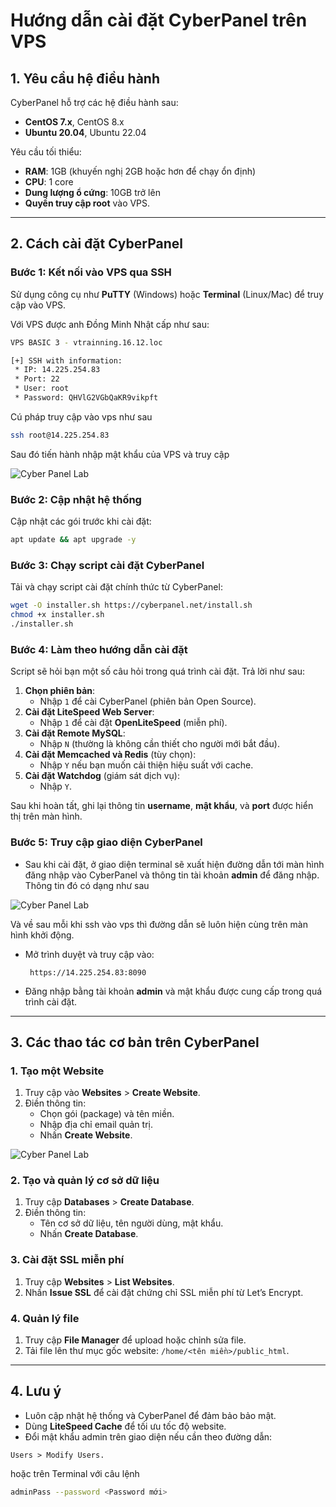 # Hướng dẫn cài đặt CyberPanel trên VPS

## **1. Yêu cầu hệ điều hành**

CyberPanel hỗ trợ các hệ điều hành sau:
- **CentOS 7.x**, CentOS 8.x
- **Ubuntu 20.04**, Ubuntu 22.04

Yêu cầu tối thiểu:
- **RAM**: 1GB (khuyến nghị 2GB hoặc hơn để chạy ổn định)
- **CPU**: 1 core
- **Dung lượng ổ cứng**: 10GB trở lên
- **Quyền truy cập root** vào VPS.

---

## **2. Cách cài đặt CyberPanel**

### **Bước 1: Kết nối vào VPS qua SSH**
Sử dụng công cụ như **PuTTY** (Windows) hoặc **Terminal** (Linux/Mac) để truy cập vào VPS.

Với VPS được anh Đồng Minh Nhật cấp như sau:

```bash
VPS BASIC 3 - vtrainning.16.12.loc

[+] SSH with information:
 * IP: 14.225.254.83
 * Port: 22
 * User: root
 * Password: QHVlG2VGbQaKR9vikpft
```

Cú pháp truy cập vào vps như sau

```bash
ssh root@14.225.254.83
```

Sau đó tiến hành nhập mật khẩu của VPS và truy cập

![Cyber Panel Lab](/Week1/CyberPanel_Lab/images/SSH.png)

### **Bước 2: Cập nhật hệ thống**
Cập nhật các gói trước khi cài đặt:

```bash
apt update && apt upgrade -y
```

### **Bước 3: Chạy script cài đặt CyberPanel**
Tải và chạy script cài đặt chính thức từ CyberPanel:

```bash
wget -O installer.sh https://cyberpanel.net/install.sh
chmod +x installer.sh
./installer.sh
```

### **Bước 4: Làm theo hướng dẫn cài đặt**
Script sẽ hỏi bạn một số câu hỏi trong quá trình cài đặt. Trả lời như sau:
1. **Chọn phiên bản**:
   - Nhập `1` để cài CyberPanel (phiên bản Open Source).
2. **Cài đặt LiteSpeed Web Server**:
   - Nhập `1` để cài đặt **OpenLiteSpeed** (miễn phí).
3. **Cài đặt Remote MySQL**: 
   - Nhập `N` (thường là không cần thiết cho người mới bắt đầu).
4. **Cài đặt Memcached và Redis** (tùy chọn):
   - Nhập `Y` nếu bạn muốn cải thiện hiệu suất với cache.
5. **Cài đặt Watchdog** (giám sát dịch vụ):
   - Nhập `Y`.

Sau khi hoàn tất, ghi lại thông tin **username**, **mật khẩu**, và **port** được hiển thị trên màn hình.

### **Bước 5: Truy cập giao diện CyberPanel**
- Sau khi cài đặt, ở giao diện terminal sẽ xuất hiện đường dẫn tới màn hình đăng nhập vào CyberPanel và thông tin tài khoản **admin** để đăng nhập. Thông tin đó có dạng như sau

![Cyber Panel Lab](/Week1/CyberPanel_Lab/images/admin.png)

Và về sau mỗi khi ssh vào vps thì đường dẫn sẽ luôn hiện cùng trên màn hình khởi động.

- Mở trình duyệt và truy cập vào:
  ```
   https://14.225.254.83:8090
  ```
- Đăng nhập bằng tài khoản **admin** và mật khẩu được cung cấp trong quá trình cài đặt.

---

## **3. Các thao tác cơ bản trên CyberPanel**

### **1. Tạo một Website**
1. Truy cập vào **Websites** > **Create Website**.
2. Điền thông tin:
   - Chọn gói (package) và tên miền.
   - Nhập địa chỉ email quản trị.
   - Nhấn **Create Website**.

![Cyber Panel Lab](/Week1/CyberPanel_Lab/images/createWebsite.png)


### **2. Tạo và quản lý cơ sở dữ liệu**
1. Truy cập **Databases** > **Create Database**.
2. Điền thông tin:
   - Tên cơ sở dữ liệu, tên người dùng, mật khẩu.
   - Nhấn **Create Database**.

### **3. Cài đặt SSL miễn phí**
1. Truy cập **Websites** > **List Websites**.
2. Nhấn **Issue SSL** để cài đặt chứng chỉ SSL miễn phí từ Let’s Encrypt.

### **4. Quản lý file**
1. Truy cập **File Manager** để upload hoặc chỉnh sửa file.
2. Tải file lên thư mục gốc website: `/home/<tên miền>/public_html`.

---

## **4. Lưu ý**
- Luôn cập nhật hệ thống và CyberPanel để đảm bảo bảo mật.
- Dùng **LiteSpeed Cache** để tối ưu tốc độ website.
- Đổi mật khẩu admin trên giao diện nếu cần theo đường dẫn: 
```
Users > Modify Users.
```
hoặc trên Terminal với câu lệnh
```bash
adminPass --password <Password mới>
```

